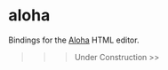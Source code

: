 
# aloha

Bindings for the [Aloha](http://www.aloha-editor.org/index.php) HTML editor.

>>> Under Construction >>


